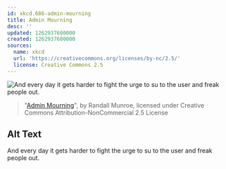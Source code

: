 ```yaml
---
id: xkcd.686-admin-mourning
title: Admin Mourning
desc: ''
updated: 1262937600000
created: 1262937600000
sources:
  name: xkcd
  url: 'https://creativecommons.org/licenses/by-nc/2.5/'
  license: Creative Commons 2.5
---
```

![And every day it gets harder to fight the urge to su to the user and freak people out.](https://imgs.xkcd.com/comics/admin_mourning.png)
> "[Admin Mourning](https://xkcd.com/686/)", by Randall Munroe, licensed under Creative Commons Attribution-NonCommercial 2.5 License

## Alt Text
And every day it gets harder to fight the urge to su to the user and freak people out.
